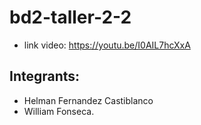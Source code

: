 # bd2-taller-2-2

- link video: https://youtu.be/I0AIL7hcXxA

## Integrants:
  - Helman Fernandez Castiblanco
  - William Fonseca.
